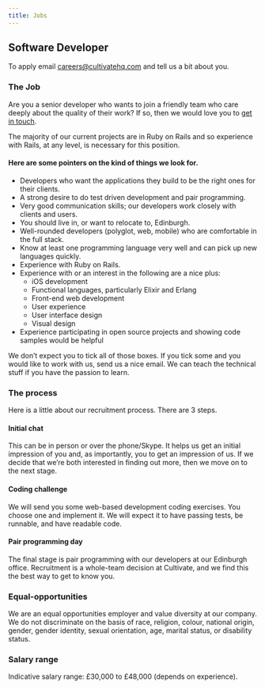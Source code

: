 ```yaml
---
title: Jobs
---
```


## Software Developer

To apply email [careers@cultivatehq.com](mailto:careers@cultivatehq.com) and tell us a bit about you.

### The Job

Are you a senior developer who wants to join a friendly team who care deeply about the quality of their work? If so, then we would love you to [get in touch](mailto:careers@cultivatehq.com).

The majority of our current projects are in Ruby on Rails and so experience with Rails, at any level, is necessary for this position.

#### Here are some pointers on the kind of things we look for.

* Developers who want the applications they build to be the right ones for their clients.
* A strong desire to do test driven development and pair programming.
* Very good communication skills; our developers work closely with clients and users.
* You should live in, or want to relocate to, Edinburgh.
* Well-rounded developers (polyglot, web, mobile) who are comfortable in the full stack.
* Know at least one programming language very well and can pick up new languages quickly.
* Experience with Ruby on Rails.
* Experience with or an interest in the following are a nice plus:
    * iOS development
    * Functional languages, particularly Elixir and Erlang
    * Front-end web development
    * User experience
    * User interface design
    * Visual design
* Experience participating in open source projects and showing code samples would be helpful

We don’t expect you to tick all of those boxes. If you tick some and you would like to work with us, send us a nice email. We can teach the technical stuff if you have the passion to learn.

### The process

Here is a little about our recruitment process. There are 3 steps.

#### Initial chat

This can be in person or over the phone/Skype. It helps us get an initial impression of you and, as importantly, you to get an impression of us. If we decide that we’re both interested in finding out more, then we move on to the next stage.

#### Coding challenge

We will send you some web-based development coding exercises. You choose one and implement it. We will expect it to have passing tests, be runnable, and have readable code.

#### Pair programming day

The final stage is pair programming with our developers at our Edinburgh office. Recruitment is a whole-team decision at Cultivate, and we find this the best way to get to know you.

### Equal-opportunities

We are an equal opportunities employer and value diversity at our company. We do not discriminate on the basis of race, religion, colour, national origin, gender, gender identity, sexual orientation, age, marital status, or disability status.

### Salary range

Indicative salary range:  £30,000 to £48,000 (depends on experience).

